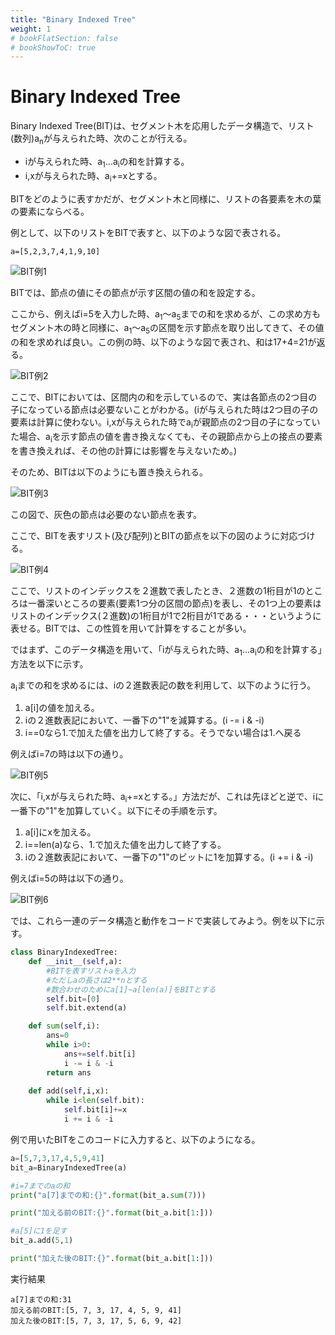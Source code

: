 ```yaml
---
title: "Binary Indexed Tree"
weight: 1
# bookFlatSection: false
# bookShowToC: true
---
```


# Binary Indexed Tree

Binary Indexed Tree(BIT)は、セグメント木を応用したデータ構造で、リスト(数列)a<sub>n</sub>が与えられた時、次のことが行える。

- iが与えられた時、a<sub>1</sub>...a<sub>i</sub>の和を計算する。
- i,xが与えられた時、a<sub>i</sub>+=xとする。

BITをどのように表すかだが、セグメント木と同様に、リストの各要素を木の葉の要素にならべる。

例として、以下のリストをBITで表すと、以下のような図で表される。

```
a=[5,2,3,7,4,1,9,10]
```

![BIT例1](/img/procon/bit1.png)

BITでは、節点の値にその節点が示す区間の値の和を設定する。

ここから、例えばi=5を入力した時、a<sub>1</sub>〜a<sub>5</sub>までの和を求めるが、この求め方もセグメント木の時と同様に、a<sub>1</sub>〜a<sub>5</sub>の区間を示す節点を取り出してきて、その値の和を求めれば良い。この例の時、以下のような図で表され、和は17+4=21が返る。

![BIT例2](/img/procon/bit2.png)

ここで、BITにおいては、区間内の和を示しているので、実は各節点の2つ目の子になっている節点は必要ないことがわかる。(iが与えられた時は2つ目の子の要素は計算に使わない。i,xが与えられた時でa<sub>i</sub>が親節点の2つ目の子になっていた場合、a<sub>i</sub>を示す節点の値を書き換えなくても、その親節点から上の接点の要素を書き換えれば、その他の計算には影響を与えないため。)

そのため、BITは以下のようにも置き換えられる。

![BIT例3](/img/procon/bit3.png)

この図で、灰色の節点は必要のない節点を表す。

ここで、BITを表すリスト(及び配列)とBITの節点を以下の図のように対応づける。

![BIT例4](/img/procon/bit4.png)

ここで、リストのインデックスを２進数で表したとき、２進数の1桁目が1のところは一番深いところの要素(要素1つ分の区間の節点)を表し、その1つ上の要素はリストのインデックス(２進数)の1桁目が1で2桁目が1である・・・というように表せる。BITでは、この性質を用いて計算をすることが多い。

ではまず、このデータ構造を用いて、「iが与えられた時、a<sub>1</sub>...a<sub>i</sub>の和を計算する」方法を以下に示す。

a<sub>i</sub>までの和を求めるには、iの２進数表記の数を利用して、以下のように行う。

1. a[i]の値を加える。
2. iの２進数表記において、一番下の"1"を減算する。(i -= i & -i) 
3. i==0なら1.で加えた値を出力して終了する。そうでない場合は1.へ戻る

例えばi=7の時は以下の通り。

![BIT例5](/img/procon/bit5.png)


次に、「i,xが与えられた時、a<sub>i</sub>+=xとする。」方法だが、これは先ほどと逆で、iに一番下の"1"を加算していく。以下にその手順を示す。

1. a[i]にxを加える。
2. i==len(a)なら、1.で加えた値を出力して終了する。
3. iの２進数表記において、一番下の"1"のビットに1を加算する。(i += i & -i) 

例えばi=5の時は以下の通り。

![BIT例6](/img/procon/bit6.png)

では、これら一連のデータ構造と動作をコードで実装してみよう。例を以下に示す。

```python
class BinaryIndexedTree:
    def __init__(self,a):
        #BITを表すリストaを入力
        #ただしaの長さは2**nとする
        #数合わせのためにa[1]~a[len(a)]をBITとする
        self.bit=[0]
        self.bit.extend(a)

    def sum(self,i):
        ans=0
        while i>0:
            ans+=self.bit[i]
            i -= i & -i
        return ans
    
    def add(self,i,x):
        while i<len(self.bit):
            self.bit[i]+=x
            i += i & -i
```

例で用いたBITをこのコードに入力すると、以下のようになる。

```python
a=[5,7,3,17,4,5,9,41]
bit_a=BinaryIndexedTree(a)

#i=7までのaの和
print("a[7]までの和:{}".format(bit_a.sum(7)))

print("加える前のBIT:{}".format(bit_a.bit[1:]))

#a[5]に1を足す
bit_a.add(5,1)

print("加えた後のBIT:{}".format(bit_a.bit[1:]))
```

実行結果

```
a[7]までの和:31
加える前のBIT:[5, 7, 3, 17, 4, 5, 9, 41]
加えた後のBIT:[5, 7, 3, 17, 5, 6, 9, 42]
```